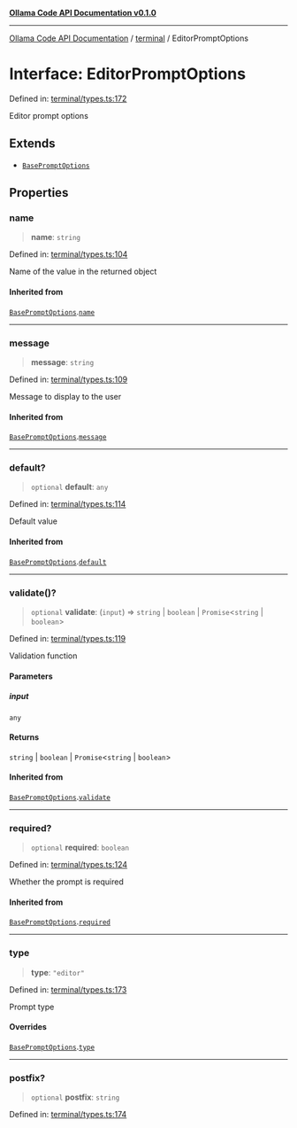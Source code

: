 [**Ollama Code API Documentation v0.1.0**](../../README.md)

***

[Ollama Code API Documentation](../../modules.md) / [terminal](../README.md) / EditorPromptOptions

# Interface: EditorPromptOptions

Defined in: [terminal/types.ts:172](https://github.com/erichchampion/ollama-code/blob/5fb08106889018e8b231627b7550ae6fde01dc16/ollama-code/src/terminal/types.ts#L172)

Editor prompt options

## Extends

- [`BasePromptOptions`](BasePromptOptions.md)

## Properties

### name

> **name**: `string`

Defined in: [terminal/types.ts:104](https://github.com/erichchampion/ollama-code/blob/5fb08106889018e8b231627b7550ae6fde01dc16/ollama-code/src/terminal/types.ts#L104)

Name of the value in the returned object

#### Inherited from

[`BasePromptOptions`](BasePromptOptions.md).[`name`](BasePromptOptions.md#name)

***

### message

> **message**: `string`

Defined in: [terminal/types.ts:109](https://github.com/erichchampion/ollama-code/blob/5fb08106889018e8b231627b7550ae6fde01dc16/ollama-code/src/terminal/types.ts#L109)

Message to display to the user

#### Inherited from

[`BasePromptOptions`](BasePromptOptions.md).[`message`](BasePromptOptions.md#message)

***

### default?

> `optional` **default**: `any`

Defined in: [terminal/types.ts:114](https://github.com/erichchampion/ollama-code/blob/5fb08106889018e8b231627b7550ae6fde01dc16/ollama-code/src/terminal/types.ts#L114)

Default value

#### Inherited from

[`BasePromptOptions`](BasePromptOptions.md).[`default`](BasePromptOptions.md#default)

***

### validate()?

> `optional` **validate**: (`input`) => `string` \| `boolean` \| `Promise`\<`string` \| `boolean`\>

Defined in: [terminal/types.ts:119](https://github.com/erichchampion/ollama-code/blob/5fb08106889018e8b231627b7550ae6fde01dc16/ollama-code/src/terminal/types.ts#L119)

Validation function

#### Parameters

##### input

`any`

#### Returns

`string` \| `boolean` \| `Promise`\<`string` \| `boolean`\>

#### Inherited from

[`BasePromptOptions`](BasePromptOptions.md).[`validate`](BasePromptOptions.md#validate)

***

### required?

> `optional` **required**: `boolean`

Defined in: [terminal/types.ts:124](https://github.com/erichchampion/ollama-code/blob/5fb08106889018e8b231627b7550ae6fde01dc16/ollama-code/src/terminal/types.ts#L124)

Whether the prompt is required

#### Inherited from

[`BasePromptOptions`](BasePromptOptions.md).[`required`](BasePromptOptions.md#required)

***

### type

> **type**: `"editor"`

Defined in: [terminal/types.ts:173](https://github.com/erichchampion/ollama-code/blob/5fb08106889018e8b231627b7550ae6fde01dc16/ollama-code/src/terminal/types.ts#L173)

Prompt type

#### Overrides

[`BasePromptOptions`](BasePromptOptions.md).[`type`](BasePromptOptions.md#type)

***

### postfix?

> `optional` **postfix**: `string`

Defined in: [terminal/types.ts:174](https://github.com/erichchampion/ollama-code/blob/5fb08106889018e8b231627b7550ae6fde01dc16/ollama-code/src/terminal/types.ts#L174)
